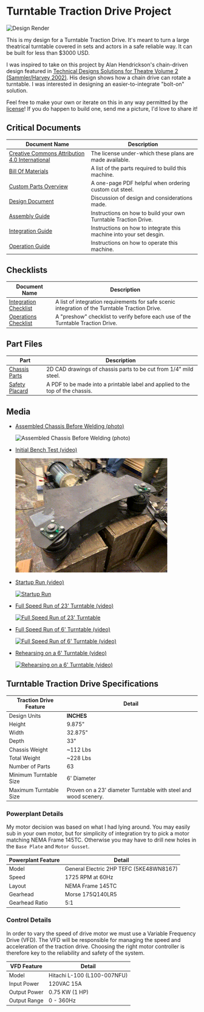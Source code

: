 # Turntable Traction Drive Project

<image alt="Design Render" src="images/design-render.jpg" width=600 />

This is my design for a Turntable Traction Drive. It's meant to turn a large theatrical turntable covered in sets and actors in a safe reliable way. It can be built for less than $3000 USD.

I was inspired to take on this project by Alan Hendrickson's chain-driven design featured in [Technical Designs Solutions for Theatre Volume 2 (Sammler/Harvey 2002)](https://www.amazon.com/Technical-Design-Solutions-Theatre-Collection/dp/0240804929). His design shows how a chain drive can rotate a turntable. I was interested in designing an easier-to-integrate "bolt-on" solution.

Feel free to make your own or iterate on this in any way permitted by the [license](LICENSE)! If you do happen to build one, send me a picture, I'd love to share it!

## Critical Documents

| Document Name | Description |
| -- | -- |
| [Creative Commons Attribution 4.0 International](https://github.com/zorlack/turntable-traction-drive/blob/master/LICENSE) | The license under-which these plans are made available. |
| [Bill Of Materials](BOM.md) | A list of the parts required to build this machine. |
| [Custom Parts Overview](TurntableTractionDrive-PartsOverview.pdf) | A one-page PDF helpful when ordering custom cut steel. |
| [Design Document](DESIGN.md) | Discussion of design and considerations made. |
| [Assembly Guide](ASSEMBLY.md) |  Instructions on how to build your own Turntable Traction Drive.  |
| [Integration Guide](INTEGRATION.md) | Instructions on how to integrate this machine into your set desgin. |
| [Operation Guide](OPERATION.md) | Instructions on how to operate this machine. |

## Checklists

| Document Name | Description |
| -- | -- |
| [Integration Checklist](INTEGRATION.md#integration-checklist) | A list of integration requirements for safe scenic integration of the Turntable Traction Drive. |
| [Operations Checklist](OPERATION.md#operations-checklist) | A "preshow" checklist to verify before each use of the Turntable Traction Drive. |

## Part Files

| Part | Description |
| -- | -- |
| [Chassis Parts](https://github.com/zorlack/turntable-traction-drive/tree/master/dxfs) | 2D CAD drawings of chassis parts to be cut from 1/4" mild steel. | 
| [Safety Placard](TurntableTractionDriveLabel.pdf) | A PDF to be made into a printable label and applied to the top of the chassis. | 

## Media

- [Assembled Chassis Before Welding (photo)](parts-fitup.jpg)
  
  <image alt="Assembled Chassis Before Welding (photo)" src="images/parts-fitup.jpg" width=400 />

- [Initial Bench Test (video)](https://youtu.be/k4kjQTp1Dig)
  
  [![Bench Test](video/bench-run-small.gif)](https://youtu.be/k4kjQTp1Dig)

- [Startup Run (video)](https://youtu.be/NJ8Oi7qZh6Y)

  [![Startup Run](video/startup-run-small.gif)](https://youtu.be/NJ8Oi7qZh6Y)

- [Full Speed Run of 23' Turntable (video)](https://youtu.be/Ed3DXH9XDa4)

  [![Full Speed Run of 23' Turntable](video/full-speed-run-small.gif)](https://youtu.be/Ed3DXH9XDa4)
  
- [Full Speed Run of 6' Turntable (video)](https://youtu.be/193OzLW5t50)

  [![Full Speed Run of 6' Turntable (video)](video/small-turntable-60hz.gif)](https://youtu.be/193OzLW5t50)
  
- [Rehearsing on a 6' Turntable (video)](https://youtu.be/gqXYZ6G5New)

  [![Rehearsing on a 6' Turntable (video)](video/control-example-small.gif)](https://youtu.be/gqXYZ6G5New)

## Turntable Traction Drive Specifications

| Traction Drive Feature |  Detail |
| -------------- | ------------------------------|
| Design Units | **INCHES** |
| Height | 9.875" |
| Width | 32.875" |
| Depth |  33" |
| Chassis Weight | ~112 Lbs |
| Total Weight | ~228 Lbs |
| Number of Parts | 63 |
| Minimum Turntable Size | 6' Diameter |
| Maximum Turntable Size | Proven on a 23' diameter Turntable with steel and wood scenery. |

### Powerplant Details

My motor decision was based on what I had lying around. You may easily sub in your own motor, but for simplicity of integration try to pick a motor matching NEMA Frame 145TC. Otherwise you may have to drill new holes in the `Base Plate` and `Motor Gusset`.

| Powerplant Feature |  Detail |
| -------------- | ------------------------------|
| Model | General Electric 2HP TEFC (5KE48WN8167) |
| Speed | 1725 RPM at 60Hz |
| Layout | NEMA Frame 145TC |
| Gearhead | Morse 175Q140LR5 |
| Gearhead Ratio | 5:1 |

### Control Details

In order to vary the speed of drive motor we must use a Variable Frequency Drive (VFD). The VFD will be responsible for managing the speed and acceleration of the traction drive. Choosing the right motor controller is therefore key to the reliability and safety of the system. 

| VFD Feature |  Detail |
| -------------- | ------------------------------|
| Model | Hitachi L-100 (L100-007NFU)  |
| Input Power | 120VAC 15A |
| Output Power | 0.75 KW (1 HP) |
| Output Range | 0 - 360Hz |
